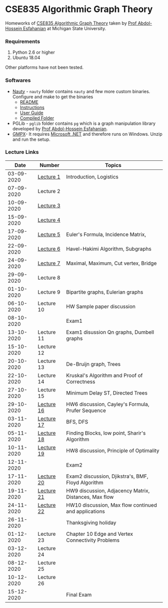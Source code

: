 # CSE835 Algorithmic Graph Theory

Homeworks of [CSE835 Algorithmic Graph Theory](http://www.cse.msu.edu/~cse835/) taken by [Prof Abdol-Hossein Esfahanian](https://www.cse.msu.edu/~esfahani/) at Michigan State University.

### Requirements
1. Python 2.6 or higher
2. Ubuntu 18.04

Other platforms have not been tested.

### Softwares
- [Nauty](http://pallini.di.uniroma1.it/) - ```nauty``` folder contains ``nauty`` and few more custom binaries. Configure and make to get the binaries
  - [README](https://github.com/abhi1kumar/CSE835_Algorithmic_Graph_Theory/blob/master/nauty/README.md)
  - [Instructions](https://github.com/abhi1kumar/CSE835_Algorithmic_Graph_Theory/blob/master/nauty/doc/nauty_instructions.pdf)
  - [User Guide](https://pallini.di.uniroma1.it/Guide.html)
  - [Compiled Folder](http://www.cse.msu.edu/~cse835/cse835cn/nautyAHE.rar)
- PGLib - ```pglib``` folder contains ``pg`` which is a graph manipulation library developed by [Prof Abdol-Hossein Esfahanian](https://www.cse.msu.edu/~esfahani/).
- [GMPX](http://www.cse.msu.edu/~cse835/cse835cn/GMPX.zip)- It requires [Microsoft .NET](http://www.cse.msu.edu/~cse835/cse835cn/GDGA_Final_V1.1.zip) and therefore runs on Windows. Unzip and run the setup. 


### Lecture Links


 Date | Number |Topics
--------| -----| ----------
03-09-2020 |[Lecture 1](https://mediaspace.msu.edu/media/t/1_0v85c1kc)| Introduction, Logistics
07-09-2020 |Lecture 2 |
10-09-2020 |[Lecture 3](https://mediaspace.msu.edu/media/1_cv1vq0be)  | 
15-09-2020 |[Lecture 4](https://mediaspace.msu.edu/edit/1_eoygzri4)   | 
17-09-2020 |[Lecture 5](https://mediaspace.msu.edu/media/1_1giwv4hf)|  Euler's Formula, Incidence Matrix,
22-09-2020 |[Lecture 6](https://mediaspace.msu.edu/media/1_rkjmgevu)|  Havel-Hakimi Algorithm, Subgraphs
24-09-2020 |[Lecture 7](https://mediaspace.msu.edu/edit/1_beh9od9v)| Maximal, Maximum, Cut vertex, Bridge
29-09-2020 |Lecture 8| 
01-10-2020 |Lecture 9  |  Bipartite graphs, Eulerian graphs
06-10-2020 |Lecture 10  | HW Sample paper discussion
08-10-2020 | |Exam1  
13-10-2020 |Lecture 11 | Exam1 disussion Qn graphs, Dumbell graphs
15-10-2020 | Lecture 12 | 
20-10-2020 |Lecture 13 |  De-Bruijn graph, Trees
22-10-2020 |Lecture 14 | Kruskal's Algorithm and Proof of Correctness
27-10-2020 |Lecture 15 |  Minimum Delay ST, Directed Trees
29-10-2020 |[Lecture 16](https://mediaspace.msu.edu/media/1_u9juc6d9)| HW6 discussion, Cayley's Formula, Prufer Sequence
03-11-2020 |[Lecture 17](https://mediaspace.msu.edu/media/1_zs8qqws5)| BFS, DFS
05-11-2020 |[Lecture 18](https://mediaspace.msu.edu/media/1_5fgb3iym)| Finding Blocks, low point, Sharir's Algorithm
10-11-2020 |[Lecture 19](https://mediaspace.msu.edu/media/1_5ehxyzxs)| HW8 discussion, Principle of Optimality
12-11-2020 | |Exam2  
17-11-2020 |[Lecture 20](https://mediaspace.msu.edu/media/1_1e377ury)| Exam2 discussion, Djikstra's, BMF, Floyd Algorithm
19-11-2020 |[Lecture 21](https://mediaspace.msu.edu/media/1_x9bytl6t) | HW9 discussion, Adjacency Matrix, Distances, Max flow
24-11-2020 |[Lecture 22](https://mediaspace.msu.edu/media/1_007dcgx7) | HW10 discussion, Max flow continued and applications
26-11-2020 | | Thanksgiving holiday 
01-12-2020 |Lecture 23 | Chapter 10 Edge and Vertex Connectivity Problems
03-12-2020 |Lecture 24 | 
08-12-2020 |Lecture 25 | 
10-12-2020 |Lecture 26 | 
15-12-2020 | |Final Exam 
